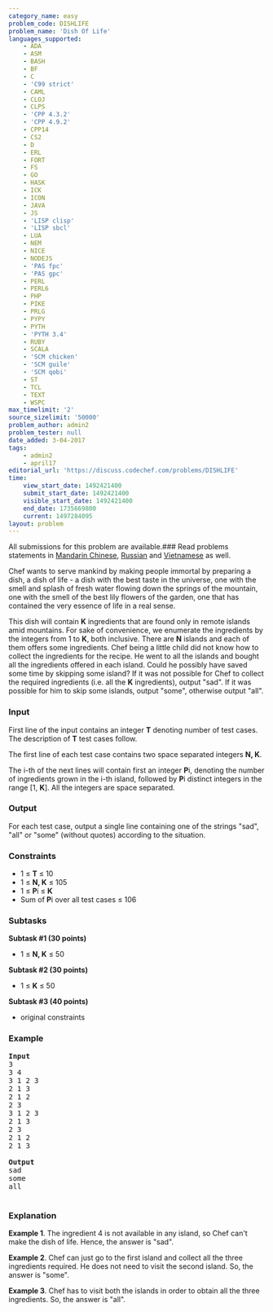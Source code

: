 ```yaml
---
category_name: easy
problem_code: DISHLIFE
problem_name: 'Dish Of Life'
languages_supported:
    - ADA
    - ASM
    - BASH
    - BF
    - C
    - 'C99 strict'
    - CAML
    - CLOJ
    - CLPS
    - 'CPP 4.3.2'
    - 'CPP 4.9.2'
    - CPP14
    - CS2
    - D
    - ERL
    - FORT
    - FS
    - GO
    - HASK
    - ICK
    - ICON
    - JAVA
    - JS
    - 'LISP clisp'
    - 'LISP sbcl'
    - LUA
    - NEM
    - NICE
    - NODEJS
    - 'PAS fpc'
    - 'PAS gpc'
    - PERL
    - PERL6
    - PHP
    - PIKE
    - PRLG
    - PYPY
    - PYTH
    - 'PYTH 3.4'
    - RUBY
    - SCALA
    - 'SCM chicken'
    - 'SCM guile'
    - 'SCM qobi'
    - ST
    - TCL
    - TEXT
    - WSPC
max_timelimit: '2'
source_sizelimit: '50000'
problem_author: admin2
problem_tester: null
date_added: 3-04-2017
tags:
    - admin2
    - april17
editorial_url: 'https://discuss.codechef.com/problems/DISHLIFE'
time:
    view_start_date: 1492421400
    submit_start_date: 1492421400
    visible_start_date: 1492421400
    end_date: 1735669800
    current: 1497284095
layout: problem
---
```

All submissions for this problem are available.###  Read problems statements in [Mandarin Chinese](http://www.codechef.com/download/translated/APRIL17/mandarin/DISHLIFE.pdf), [Russian](http://www.codechef.com/download/translated/APRIL17/russian/DISHLIFE.pdf) and [Vietnamese](http://www.codechef.com/download/translated/APRIL17/vietnamese/DISHLIFE.pdf) as well.

Chef wants to serve mankind by making people immortal by preparing a dish, a dish of life - a dish with the best taste in the universe, one with the smell and splash of fresh water flowing down the springs of the mountain, one with the smell of the best lily flowers of the garden, one that has contained the very essence of life in a real sense.

This dish will contain **K** ingredients that are found only in remote islands amid mountains. For sake of convenience, we enumerate the ingredients by the integers from 1 to **K**, both inclusive. There are **N** islands and each of them offers some ingredients. Chef being a little child did not know how to collect the ingredients for the recipe. He went to all the islands and bought all the ingredients offered in each island. Could he possibly have saved some time by skipping some island? If it was not possible for Chef to collect the required ingredients (i.e. all the **K** ingredients), output "sad". If it was possible for him to skip some islands, output "some", otherwise output "all".

### Input

First line of the input contains an integer **T** denoting number of test cases. The description of **T** test cases follow.

The first line of each test case contains two space separated integers **N, K**.

The i-th of the next lines will contain first an integer **P**i, denoting the number of ingredients grown in the i-th island, followed by **P**i distinct integers in the range \[1, **K**\]. All the integers are space separated.

### Output

For each test case, output a single line containing one of the strings "sad", "all" or "some" (without quotes) according to the situation.

### Constraints

- 1 ≤ **T**  ≤ 10
- 1 ≤ **N, K** ≤ 105
- 1 ≤ **P**i ≤ **K**
- Sum of **P**i over all test cases ≤ 106

### Subtasks

**Subtask #1 (30 points)**

- 1 ≤ **N, K** ≤ 50

**Subtask #2 (30 points)**

- 1 ≤ **K** ≤ 50

**Subtask #3 (40 points)**

- original constraints

### Example

<pre>
<b>Input</b>
3
3 4
3 1 2 3
2 1 3
2 1 2
2 3
3 1 2 3
2 1 3
2 3
2 1 2
2 1 3

<b>Output</b>
sad
some
all

</pre>
### Explanation

**Example 1**. The ingredient 4 is not available in any island, so Chef can't make the dish of life. Hence, the answer is "sad".

**Example 2**. Chef can just go to the first island and collect all the three ingredients required. He does not need to visit the second island. So, the answer is "some".

**Example 3**. Chef has to visit both the islands in order to obtain all the three ingredients. So, the answer is "all".
